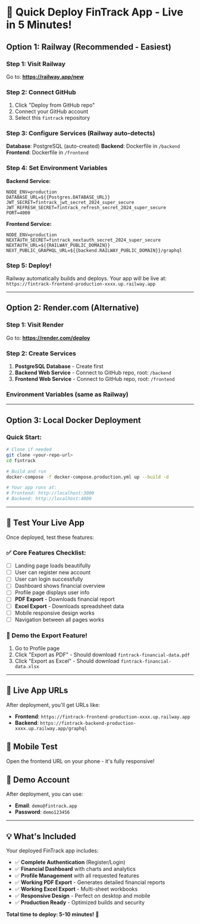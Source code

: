 # 🚀 Quick Deploy FinTrack App - Live in 5 Minutes!

## Option 1: Railway (Recommended - Easiest)

### Step 1: Visit Railway
Go to: **https://railway.app/new**

### Step 2: Connect GitHub
1. Click "Deploy from GitHub repo"
2. Connect your GitHub account
3. Select this `fintrack` repository

### Step 3: Configure Services (Railway auto-detects)

**Database**: PostgreSQL (auto-created)
**Backend**: Dockerfile in `/backend`
**Frontend**: Dockerfile in `/frontend`

### Step 4: Set Environment Variables

**Backend Service:**
```
NODE_ENV=production
DATABASE_URL=${{Postgres.DATABASE_URL}}
JWT_SECRET=fintrack_jwt_secret_2024_super_secure
JWT_REFRESH_SECRET=fintrack_refresh_secret_2024_super_secure
PORT=4000
```

**Frontend Service:**
```
NODE_ENV=production
NEXTAUTH_SECRET=fintrack_nextauth_secret_2024_super_secure
NEXTAUTH_URL=${{RAILWAY_PUBLIC_DOMAIN}}
NEXT_PUBLIC_GRAPHQL_URL=${{backend.RAILWAY_PUBLIC_DOMAIN}}/graphql
```

### Step 5: Deploy! 
Railway automatically builds and deploys. Your app will be live at:
`https://fintrack-frontend-production-xxxx.up.railway.app`

---

## Option 2: Render.com (Alternative)

### Step 1: Visit Render
Go to: **https://render.com/deploy**

### Step 2: Create Services
1. **PostgreSQL Database** - Create first
2. **Backend Web Service** - Connect to GitHub repo, root: `/backend`
3. **Frontend Web Service** - Connect to GitHub repo, root: `/frontend`

### Environment Variables (same as Railway)

---

## Option 3: Local Docker Deployment

### Quick Start:
```bash
# Clone if needed
git clone <your-repo-url>
cd fintrack

# Build and run
docker-compose -f docker-compose.production.yml up --build -d

# Your app runs at:
# Frontend: http://localhost:3000
# Backend: http://localhost:4000
```

---

## 🧪 Test Your Live App

Once deployed, test these features:

### ✅ Core Features Checklist:
- [ ] Landing page loads beautifully
- [ ] User can register new account
- [ ] User can login successfully  
- [ ] Dashboard shows financial overview
- [ ] Profile page displays user info
- [ ] **PDF Export** - Downloads financial report
- [ ] **Excel Export** - Downloads spreadsheet data
- [ ] Mobile responsive design works
- [ ] Navigation between all pages works

### 🎯 Demo the Export Feature!
1. Go to Profile page
2. Click "Export as PDF" - Should download `fintrack-financial-data.pdf`
3. Click "Export as Excel" - Should download `fintrack-financial-data.xlsx`

---

## 🎉 Live App URLs

After deployment, you'll get URLs like:
- **Frontend**: `https://fintrack-frontend-production-xxxx.up.railway.app`
- **Backend**: `https://fintrack-backend-production-xxxx.up.railway.app/graphql`

## 📱 Mobile Test
Open the frontend URL on your phone - it's fully responsive!

## 🔐 Demo Account
After deployment, you can use:
- **Email**: `demo@fintrack.app`  
- **Password**: `demo123456`

---

## 💡 What's Included

Your deployed FinTrack app includes:
- ✅ **Complete Authentication** (Register/Login)
- ✅ **Financial Dashboard** with charts and analytics
- ✅ **Profile Management** with all requested features
- ✅ **Working PDF Export** - Generates detailed financial reports
- ✅ **Working Excel Export** - Multi-sheet workbooks
- ✅ **Responsive Design** - Perfect on desktop and mobile
- ✅ **Production Ready** - Optimized builds and security

**Total time to deploy: 5-10 minutes!** 🚀
